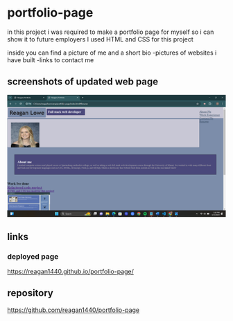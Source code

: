 # portfolio-page
in this project i was required to make a portfolio page for myself so i can show it to future employers
I used HTML and CSS for this project 

inside you can find a picture of me and a short bio
-pictures of websites i have built
-links to contact me

## screenshots of updated web page
![Alt text](<images/Screenshot (6).png>)

## links

### deployed page
https://reagan1440.github.io/portfolio-page/

## repository
https://github.com/reagan1440/portfolio-page